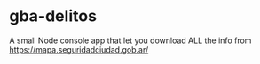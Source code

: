 # gba-delitos
A small Node console app that let you download ALL the info from https://mapa.seguridadciudad.gob.ar/
